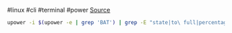 #linux #cli #terminal #power
[Source](https://askubuntu.com/questions/69556/how-do-i-check-the-batterys-status-via-the-terminal)
```bash
upower -i $(upower -e | grep 'BAT') | grep -E "state|to\ full|percentage"
```